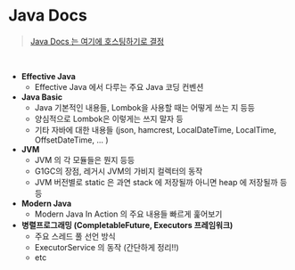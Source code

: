# Java Docs
> [Java Docs 는 여기에 호스팅하기로 결정](https://gosgjung.github.io/0-docs-study-java/)
<br>

- **Effective Java**
  - Effective Java 에서 다루는 주요 Java 코딩 컨벤션
- **Java Basic**
  - Java 기본적인 내용들, Lombok을 사용할 때는 어떻게 쓰는 지 등등
  - 양심적으로 Lombok은 이렇게는 쓰지 말자 등
  - 기타 자바에 대한 내용들 (json, hamcrest, LocalDateTime, LocalTime, OffsetDateTime, ... )
- **JVM**
  - JVM 의 각 모듈들은 뭔지 등등
  - G1GC의 장점, 레거시 JVM의 가비지 컬렉터의 동작
  - JVM 버전별로 static 은 과연 stack 에 저장될까 아니면 heap 에 저장될까 등등
- **Modern Java**
  - Modern Java In Action 의 주요 내용들 빠르게 훑어보기
- **병렬프로그래밍 (CompletableFuture, Executors 프레임워크)**
  - 주요 스레드 풀 선언 방식
  - ExecutorService 의 동작 (간단하게 정리!!)
  - etc
